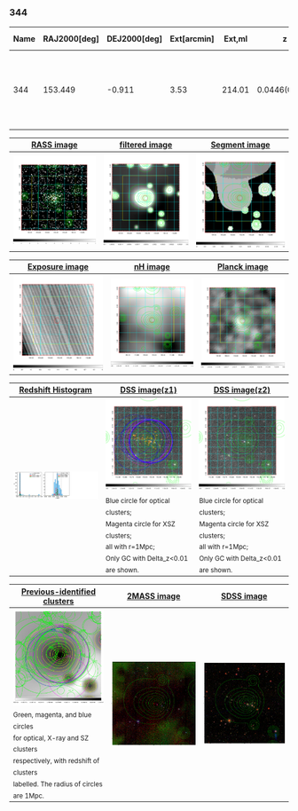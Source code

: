 <div STYLE="page-break-after: always;"></div>

### 344

|Name|RAJ2000[deg]|DEJ2000[deg] |Ext[arcmin]| Ext,ml | z | z_src| C|GC(XSZ,Delta_z<0.01)| GC(OPT,Delta_z<0.01)|GC| R_sig[arcmin] | R500[arcmin] | R500[Mpc]| CRsig[c/s] | CR500[c/s] |L500[1E44 erg/s]|F500[1E-12 erg/s/cm^2]| M500[1E14 Msun]|Tx[keV]|Cnt_sig|Beta|Rc[arcmin]|Comment|Alias|
|---|---|---|---|---|---|------|---|--------|---------|----------|---|---|---|---|---|---|---|---|---|---|---|---|---|---|
|344| 153.449| -0.911| 3.53| 214.01| 0.0446(0.005)| z1, z_xsz| B| L03, MCXC, PSZ2, Tar, XB| A, N, W| A, C, F20, L03, MCXC, N, PSZ2, Tar, W, XB| 13.188| 14.581| 0.768| 0.438(0.043)| 0.446(0.044)| 0.378(0.022)| 8.108(0.461)| 1.34(0.04)| 2.60(0.05)| 187.2| 0.920(-0.095+0.057)| 6.227(-0.739+0.493)| -| k436|

|[RASS image](../image/344/344_img.pdf)|[filtered image](../image/344/344_fil.pdf)|[Segment image](../image/344/344_seg.pdf)|
|-------------------|--------------------|-------------------|
| <img src="../image/344/344_img.png" width="300">  | <img src="../image/344/344_fil.png" width="300">   | <img src="../image/344/344_seg.png" width="300">  |

|[Exposure image](../image/344/344_mex.pdf)| [nH image](../image/344/344_nh.pdf)| [Planck image](../image/344/344_p.pdf)|
|-------------------|--------------------|-------------------|
|<img src="../image/344/344_mex.png" width="300">   | <img src="../image/344/344_nh.png" width="300">    | <img src="../image/344/344_p.png" width="300"> |

|[Redshift Histogram](../image/344/344_zg.pdf) | [DSS image(z1)](../image/344/344_dss_z1.pdf)      |  [DSS image(z2)](../image/344/344_dss_z2.pdf)    |
|-------------------|--------------------|-------------------|
|<img src="../image/344/344_zg.png" width="300"> |<img src="../image/344/344_dss_z1.png" width="300"> <sub><br>Blue circle for optical clusters; <br>Magenta circle for XSZ clusters; <br>all with r=1Mpc; <br>Only GC with Delta_z<0.01 are shown. </sub>| <img src="../image/344/344_dss_z2.png" width="300"><sub><br>Blue circle for optical clusters; <br>Magenta circle for XSZ clusters; <br>all with r=1Mpc; <br>Only GC with Delta_z<0.01 are shown. </sub> |

|[Previous-identified clusters](../image/344/344_gc.pdf) | [2MASS image](../image/344/344_2mass.pdf)      |[SDSS image](../image/344/344_sdss.pdf)   |
|-------------------|-------------------|-------------------|
|<img src=../image/344/344_gc.png width="300"> <br><sub>Green, magenta, and blue circles <br>for optical, X-ray and SZ clusters <br>respectively, with redshift of clusters <br>labelled. The radius of circles <br>are 1Mpc.</sub>|<img src="../image/344/344_2mass.png" width="300">  | <img src="../image/344/344_sdss.png" width="300">  |




